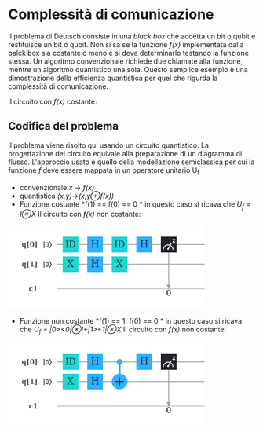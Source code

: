 # Complessità di comunicazione
Il problema di Deutsch consiste in una *black box* che accetta un bit o qubit e restituisce un bit o qubit. Non si sa se la funzione *f(x)* implementata dalla balck box sia costante o meno e si deve determinarlo testando la funzione stessa.
Un algoritmo convenzionale richiede due chiamate alla funzione, mentre un algoritmo quantistico una sola.
Questo semplice esempio è una dimostrazione della efficienza quantistica per quel che rigurda la complessità di comunicazione.

Il circuito con *f(x)*  costante:

## Codifica del problema
Il problema viene risolto qui usando un circuito quantistico. La progettazione del circuito equivale alla preparazione di un diagramma di flusso. L'approccio usato è quello della modellazione semiclassica per cui la funzione *f* deve essere mappata in un operatore unitario U<sub>f</sub> 
- convenzionale
*x* &rarr; *f(x)*
- quantistica
*(x,y)*&rarr;*(x,y&oplus;f(x))*
- Funzione costante *f(1) == f(0) == 0 *
in questo caso si ricava che *U<sub>f</sub> = I&otimes;X*
Il circuito con *f(x)* non costante:

![non-costante](circuit(2).png)
- Funzione non costante *f(1) == 1, f(0) == 0 *
in questo caso si ricava che *U<sub>f</sub> = |0><0|&otimes;I+|1><1|&otimes;X*
Il circuito con *f(x)* non costante:

![non-costante](circuit(3).png)

